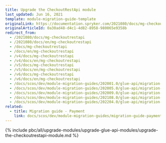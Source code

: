 ```yaml
---
title: Upgrade the CheckoutRestApi module
last_updated: Jun 16, 2021
template: module-migration-guide-template
originalLink: https://documentation.spryker.com/2021080/docs/mg-checkoutrestapi
originalArticleId: 0a30ad48-d4c1-4d82-8958-980065e9358b
redirect_from:
  - /2021080/docs/mg-checkoutrestapi
  - /2021080/docs/en/mg-checkoutrestapi
  - /docs/mg-checkoutrestapi
  - /docs/en/mg-checkoutrestapi
  - /v4/docs/mg-checkoutrestapi
  - /v4/docs/en/mg-checkoutrestapi
  - /v5/docs/mg-checkoutrestapi
  - /v5/docs/en/mg-checkoutrestapi
  - /v6/docs/mg-checkoutrestapi
  - /v6/docs/en/mg-checkoutrestapi
  - /docs/scos/dev/module-migration-guides/202001.0/glue-api/migration-guide-checkoutrestapi.html
  - /docs/scos/dev/module-migration-guides/202005.0/glue-api/migration-guide-checkoutrestapi.html
  - /docs/scos/dev/module-migration-guides/202009.0/glue-api/migration-guide-checkoutrestapi.html
  - /docs/scos/dev/module-migration-guides/202108.0/glue-api/migration-guide-checkoutrestapi.html
  - /docs/scos/dev/module-migration-guides/202204.0/glue-api/migration-guide-checkoutrestapi.html
related:
  - title: Migration guide - Payment
    link: docs/scos/dev/module-migration-guides/migration-guide-payment.html
---
```


{% include pbc/all/upgrade-modules/upgrade-glue-api-modules/upgrade-the-checkoutrestapi-module.md %} <!-- To edit, see /_includes/pbc/all/upgrade-modules/upgrade-glue-api-modules/upgrade-the-checkoutrestapi-module.md -->
